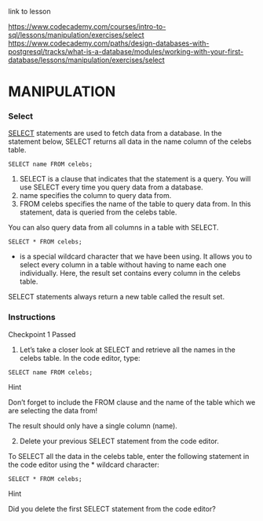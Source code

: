 link to lesson

https://www.codecademy.com/courses/intro-to-sql/lessons/manipulation/exercises/select
https://www.codecademy.com/paths/design-databases-with-postgresql/tracks/what-is-a-database/modules/working-with-your-first-database/lessons/manipulation/exercises/select

# MANIPULATION

### Select

[SELECT](https://www.codecademy.com/resources/docs/sql/commands/select?page_ref=catalog) statements are used to fetch data from a database. In the statement below, SELECT returns all data in the name column of the celebs table.
```
SELECT name FROM celebs;
```
1. SELECT is a clause that indicates that the statement is a query. You will use SELECT every time you query data from a database.
2. name specifies the column to query data from.
3. FROM celebs specifies the name of the table to query data from. In this statement, data is queried from the celebs table.

You can also query data from all columns in a table with SELECT.
```
SELECT * FROM celebs;
```
* is a special wildcard character that we have been using. It allows you to select every column in a table without having to name each one individually. Here, the result set contains every column in the celebs table.

SELECT statements always return a new table called the result set.


### Instructions
Checkpoint 1 Passed
1. Let’s take a closer look at SELECT and retrieve all the names in the celebs table. In the code editor, type:
```
SELECT name FROM celebs; 

```

Hint

Don’t forget to include the FROM clause and the name of the table which we are selecting the data from!

The result should only have a single column (name).


2. Delete your previous SELECT statement from the code editor.

To SELECT all the data in the celebs table, enter the following statement in the code editor using the * wildcard character:
```
SELECT * FROM celebs;
```

Hint

Did you delete the first SELECT statement from the code editor?


